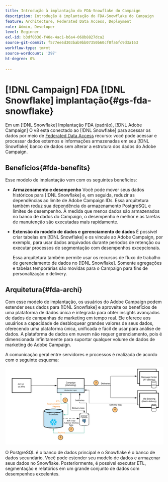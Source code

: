 ```yaml
---
title: Introdução à implantação do FDA-Snowflake do Campaign
description: Introdução à implantação do FDA-Snowflake do Campaign
feature: Architecture, Federated Data Access, Deployment
role: Admin, Developer
level: Beginner
exl-id: b3df0336-f40e-4ac1-b6a4-068b8827dca2
source-git-commit: f577ee6d303bab9bb07350b60cf0fa6fc9d3a163
workflow-type: tm+mt
source-wordcount: '297'
ht-degree: 0%

---
```


# [!DNL Campaign] FDA [!DNL Snowflake] implantação{#gs-fda-snowflake}

Em um [!DNL Snowflake] Implantação FDA (padrão), [!DNL Adobe Campaign] O v8 está conectado ao [!DNL Snowflake] para acessar os dados por meio de [Federated Data Access](../connect/fda.md) recurso: você pode acessar e processar dados externos e informações armazenadas em seu [!DNL Snowflake] banco de dados sem alterar a estrutura dos dados do Adobe Campaign.

## Benefícios{#fda-benefits}

Esse modelo de implantação vem com os seguintes benefícios:

* **Armazenamento e desempenho**
Você pode mover seus dados históricos para [!DNL Snowflake] e, em seguida, reduzir as dependências ao limite de Adobe Campaign IDs. Essa arquitetura também reduz sua dependência do armazenamento PostgreSQL e limites de desempenho. À medida que menos dados são armazenados no banco de dados do Campaign, o desempenho é melhor e as tarefas de manutenção são executadas mais rapidamente.

* **Extensão do modelo de dados e gerenciamento de dados**
É possível criar tabelas em [!DNL Snowflake] e os vincule ao Adobe Campaign, por exemplo, para usar dados arquivados durante períodos de retenção ou executar processos de segmentação com desempenhos excepcionais.

  Essa arquitetura também permite usar os recursos de fluxo de trabalho de gerenciamento de dados no [!DNL Snowflake]. Somente agregações e tabelas temporárias são movidas para o Campaign para fins de personalização e delivery.


## Arquitetura{#fda-archi}

Com esse modelo de implantação, os usuários do Adobe Campaign podem estender seus dados para [!DNL Snowflake] e aproveite os benefícios de uma plataforma de dados única e integrada para obter insights avançados de dados de campanhas de marketing em tempo real. Ele oferece aos usuários a capacidade de desbloquear grandes valores de seus dados, oferecendo uma plataforma única, unificada e fácil de usar para análise de dados. A plataforma de dados em nuvem não requer gerenciamento, pois é dimensionada infinitamente para suportar qualquer volume de dados de marketing do Adobe Campaign.

A comunicação geral entre servidores e processos é realizada de acordo com o seguinte esquema:

![](assets/fda-architecture.png)

O PostgreSQL é o banco de dados principal e o Snowflake é o banco de dados secundário. Você pode estender seu modelo de dados e armazenar seus dados no Snowflake. Posteriormente, é possível executar ETL, segmentação e relatórios em um grande conjunto de dados com desempenhos excelentes.
